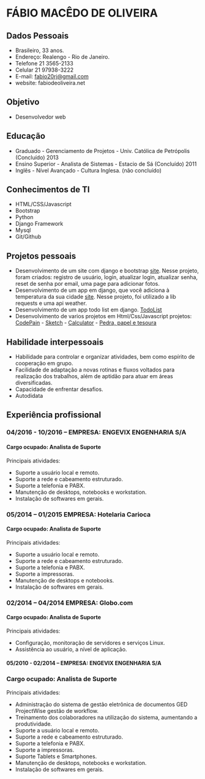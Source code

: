 # FÁBIO MACÊDO DE OLIVEIRA

## Dados Pessoais

* Brasileiro, 33 anos.
* Endereço: Realengo - Rio de Janeiro.
* Telefone 21 3565-2133
* Celular 21 97938-3222
* E-mail: fabio20rj@gmail.com
* website: fabiodeoliveira.net


## Objetivo

* Desenvolvedor web

## Educação
 
* Graduado - Gerenciamento de Projetos - Univ. Católica de Petrópolis (Concluído) 2013
* Ensino Superior - Analista de Sistemas - Estacio de Sá (Concluído) 2011
* Inglês - Nível Avançado - Cultura Inglesa. (não concluído)


## Conhecimentos de TI

* HTML/CSS/Javascript 
* Bootstrap
* Python 
* Django Framework 
* Mysql
* Git/Github


## Projetos pessoais


   * Desenvolvimento de um site com django e bootstrap 
   [site](https://mtnomundao.herokuapp.com/).
       Nesse projeto, foram criados: registro de usuário, login, atualizar login, atualizar senha, reset de senha por email, uma page para adicionar fotos.
   * Desenvolvimento de um app em django, que você adiciona à temperatura da sua cidade [site](https://the-weather-fabio.herokuapp.com).
       Nesse projeto, foi utilizado a lib requests e uma api weather.
   * Desenvolvimento de um app todo list em django. [TodoList](https://todo-fabio.herokuapp.com/)
   * Desenvolvimento de varios projetos em Html/Css/Javascript projetos:
    [CodePain](https://codepen.io/ffabiorj/) - [Sketch](https://github.com/ffabiorj/etch-a-sketch) - [Calculator](https://github.com/ffabiorj/calculator) - [Pedra, papel e tesoura](https://github.com/ffabiorj/rock_paper_scissors)
       
 

## Habilidade interpessoais

- Habilidade para controlar e organizar atividades, bem como espírito de cooperação em grupo.
- Facilidade de adaptação a novas rotinas e fluxos voltados para realização dos trabalhos, além de aptidão para atuar em áreas diversificadas.
- Capacidade de enfrentar desafios.
- Autodidata 


## Experiência profissional


### 04/2016 - 10/2016 –  EMPRESA: ENGEVIX ENGENHARIA S/A

#### Cargo ocupado: Analista de Suporte

Principais atividades:
- Suporte a usuário local e remoto.
- Suporte a rede e cabeamento estruturado.
- Suporte a telefonia e PABX.
- Manutenção de desktops, notebooks e workstation. 
- Instalação de softwares em gerais.



### 05/2014 – 01/2015  EMPRESA: Hotelaria Carioca

#### Cargo ocupado: Analista de Suporte
 
Principais atividades:
- Suporte a usuário local e remoto.
- Suporte a rede e cabeamento estruturado.
- Suporte a telefonia e PABX.
- Suporte a impressoras.
- Manutenção de desktops e notebooks. 
- Instalação de softwares em gerais.


### 02/2014 – 04/2014  EMPRESA: Globo.com

#### Cargo ocupado: Analista de Suporte
 
Principais atividades:
- Configuração, monitoração de servidores e serviços Linux. 
- Assistência ao usuário, a nível de aplicação.


#### 05/2010 - 02/2014 –  EMPRESA: ENGEVIX ENGENHARIA S/A

### Cargo ocupado: Analista de Suporte

Principais atividades:
- Administração do sistema de gestão eletrônica de documentos GED ProjectWise 
gestão de workflow.
- Treinamento dos colaboradores na utilização do sistema, aumentando a produtividade.
- Suporte a usuário local e remoto.
- Suporte a rede e cabeamento estruturado.
- Suporte a telefonia e PABX.
- Suporte a impressoras.
- Suporte Tablets e Smartphones.
- Manutenção de desktops, notebooks e workstation. 
- Instalação de softwares em gerais.
